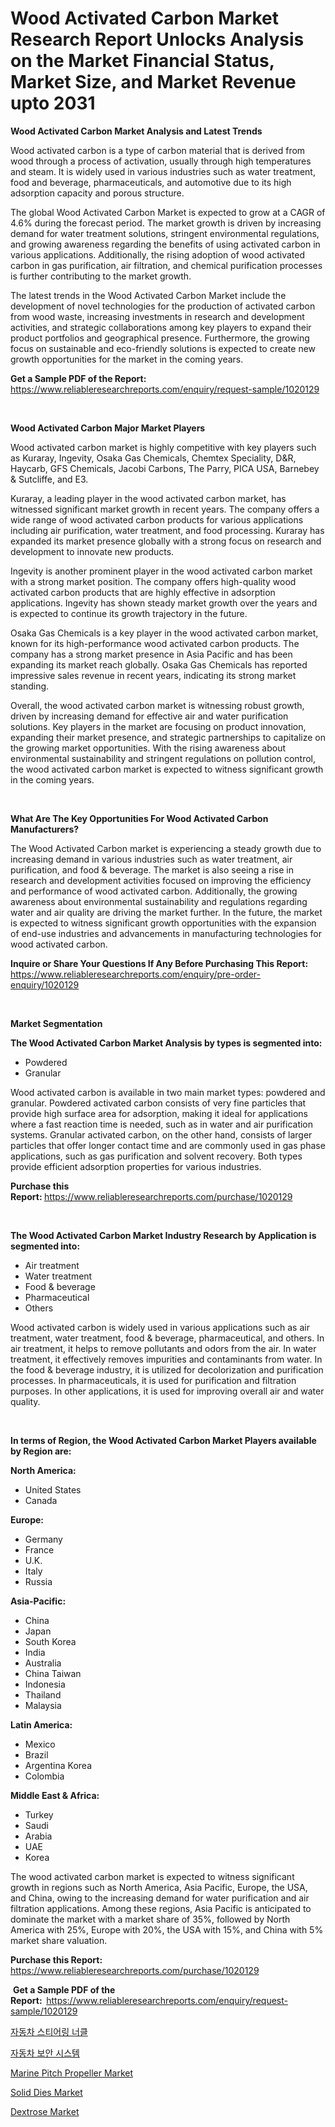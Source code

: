 <p><h1>Wood Activated Carbon Market Research Report Unlocks Analysis on the Market Financial Status, Market Size, and Market Revenue upto 2031</h1></p><p><strong>Wood Activated Carbon Market Analysis and Latest Trends</strong></p>
<p><p>Wood activated carbon is a type of carbon material that is derived from wood through a process of activation, usually through high temperatures and steam. It is widely used in various industries such as water treatment, food and beverage, pharmaceuticals, and automotive due to its high adsorption capacity and porous structure.</p><p>The global Wood Activated Carbon Market is expected to grow at a CAGR of 4.6% during the forecast period. The market growth is driven by increasing demand for water treatment solutions, stringent environmental regulations, and growing awareness regarding the benefits of using activated carbon in various applications. Additionally, the rising adoption of wood activated carbon in gas purification, air filtration, and chemical purification processes is further contributing to the market growth.</p><p>The latest trends in the Wood Activated Carbon Market include the development of novel technologies for the production of activated carbon from wood waste, increasing investments in research and development activities, and strategic collaborations among key players to expand their product portfolios and geographical presence. Furthermore, the growing focus on sustainable and eco-friendly solutions is expected to create new growth opportunities for the market in the coming years.</p></p>
<p><strong>Get a Sample PDF of the Report:&nbsp;</strong> <a href="https://www.reliableresearchreports.com/enquiry/request-sample/1020129">https://www.reliableresearchreports.com/enquiry/request-sample/1020129</a></p>
<p>&nbsp;</p>
<p><strong>Wood Activated Carbon Major Market Players</strong></p>
<p><p>Wood activated carbon market is highly competitive with key players such as Kuraray, Ingevity, Osaka Gas Chemicals, Chemtex Speciality, D&R, Haycarb, GFS Chemicals, Jacobi Carbons, The Parry, PICA USA, Barnebey & Sutcliffe, and E3. </p><p>Kuraray, a leading player in the wood activated carbon market, has witnessed significant market growth in recent years. The company offers a wide range of wood activated carbon products for various applications including air purification, water treatment, and food processing. Kuraray has expanded its market presence globally with a strong focus on research and development to innovate new products.</p><p>Ingevity is another prominent player in the wood activated carbon market with a strong market position. The company offers high-quality wood activated carbon products that are highly effective in adsorption applications. Ingevity has shown steady market growth over the years and is expected to continue its growth trajectory in the future.</p><p>Osaka Gas Chemicals is a key player in the wood activated carbon market, known for its high-performance wood activated carbon products. The company has a strong market presence in Asia Pacific and has been expanding its market reach globally. Osaka Gas Chemicals has reported impressive sales revenue in recent years, indicating its strong market standing.</p><p>Overall, the wood activated carbon market is witnessing robust growth, driven by increasing demand for effective air and water purification solutions. Key players in the market are focusing on product innovation, expanding their market presence, and strategic partnerships to capitalize on the growing market opportunities. With the rising awareness about environmental sustainability and stringent regulations on pollution control, the wood activated carbon market is expected to witness significant growth in the coming years.</p></p>
<p>&nbsp;</p>
<p><strong>What Are The Key Opportunities For Wood Activated Carbon Manufacturers?</strong></p>
<p><p>The Wood Activated Carbon market is experiencing a steady growth due to increasing demand in various industries such as water treatment, air purification, and food & beverage. The market is also seeing a rise in research and development activities focused on improving the efficiency and performance of wood activated carbon. Additionally, the growing awareness about environmental sustainability and regulations regarding water and air quality are driving the market further. In the future, the market is expected to witness significant growth opportunities with the expansion of end-use industries and advancements in manufacturing technologies for wood activated carbon.</p></p>
<p><strong>Inquire or Share Your Questions If Any Before Purchasing This Report:</strong> <a href="https://www.reliableresearchreports.com/enquiry/pre-order-enquiry/1020129">https://www.reliableresearchreports.com/enquiry/pre-order-enquiry/1020129</a></p>
<p>&nbsp;</p>
<p><strong>Market Segmentation</strong></p>
<p><strong>The Wood Activated Carbon Market Analysis by types is segmented into:</strong></p>
<p><ul><li>Powdered</li><li>Granular</li></ul></p>
<p><p>Wood activated carbon is available in two main market types: powdered and granular. Powdered activated carbon consists of very fine particles that provide high surface area for adsorption, making it ideal for applications where a fast reaction time is needed, such as in water and air purification systems. Granular activated carbon, on the other hand, consists of larger particles that offer longer contact time and are commonly used in gas phase applications, such as gas purification and solvent recovery. Both types provide efficient adsorption properties for various industries.</p></p>
<p><strong>Purchase this Report:&nbsp;</strong><a href="https://www.reliableresearchreports.com/purchase/1020129">https://www.reliableresearchreports.com/purchase/1020129</a></p>
<p>&nbsp;</p>
<p><strong>The Wood Activated Carbon Market Industry Research by Application is segmented into:</strong></p>
<p><ul><li>Air treatment</li><li>Water treatment</li><li>Food & beverage</li><li>Pharmaceutical</li><li>Others</li></ul></p>
<p><p>Wood activated carbon is widely used in various applications such as air treatment, water treatment, food & beverage, pharmaceutical, and others. In air treatment, it helps to remove pollutants and odors from the air. In water treatment, it effectively removes impurities and contaminants from water. In the food & beverage industry, it is utilized for decolorization and purification processes. In pharmaceuticals, it is used for purification and filtration purposes. In other applications, it is used for improving overall air and water quality.</p></p>
<p>&nbsp;</p>
<p><strong>In terms of Region, the Wood Activated Carbon Market Players available by Region are:</strong></p>
<p>
    <p> <strong> North America: </strong>
        <ul>
            <li>United States</li>
            <li>Canada</li>
        </ul>
        </p> 
    <p> <strong> Europe: </strong>
        <ul>
            <li>Germany</li>
            <li>France</li>
            <li>U.K.</li>
            <li>Italy</li>
            <li>Russia</li>
        </ul>
        </p> 
    <p> <strong> Asia-Pacific: </strong>
        <ul>
            <li>China</li>
            <li>Japan</li>
            <li>South Korea</li>
            <li>India</li>
            <li>Australia</li>
            <li>China Taiwan</li>
            <li>Indonesia</li>
            <li>Thailand</li>
            <li>Malaysia</li>
        </ul>
        </p> 
    <p> <strong> Latin America: </strong>
        <ul>
            <li>Mexico</li>
            <li>Brazil</li>
            <li>Argentina Korea</li>
            <li>Colombia</li>
        </ul>
        </p> 
    <p> <strong> Middle East & Africa: </strong>
        <ul>
            <li>Turkey</li>
            <li>Saudi</li>
            <li>Arabia</li>
            <li>UAE</li>
            <li>Korea</li>
        </ul>
    </p>
    </p>
<p><p>The wood activated carbon market is expected to witness significant growth in regions such as North America, Asia Pacific, Europe, the USA, and China, owing to the increasing demand for water purification and air filtration applications. Among these regions, Asia Pacific is anticipated to dominate the market with a market share of 35%, followed by North America with 25%, Europe with 20%, the USA with 15%, and China with 5% market share valuation.</p></p>
<p><strong>Purchase this Report: </strong><a href="https://www.reliableresearchreports.com/purchase/1020129">https://www.reliableresearchreports.com/purchase/1020129</a></p>
<p>&nbsp;<strong>Get a Sample PDF of the Report:&nbsp;&nbsp;</strong><a href="https://www.reliableresearchreports.com/enquiry/request-sample/1020129">https://www.reliableresearchreports.com/enquiry/request-sample/1020129</a></p>
<p><strong></strong></p>
<p><p><a href="https://github.com/trmesnao7959541/Market-Research-Report-List-1/blob/main/1071617192054.md">자동차 스티어링 너클</a></p><p><a href="https://github.com/vsn7qpua81q/Market-Research-Report-List-1/blob/main/2104819192055.md">자동차 보안 시스템</a></p><p><a href="https://issuu.com/reportprime-2/docs/marine-pitch-propeller-market-size-2030.pptx">Marine Pitch Propeller Market</a></p><p><a href="https://issuu.com/reportprime-2/docs/solid-dies-market-size-2030.pptx">Solid Dies Market</a></p><p><a href="https://github.com/Whitneyboyettebo9kiw7yr13/Market-Research-Report-List-1/blob/main/dextrose-market.md">Dextrose Market</a></p></p>